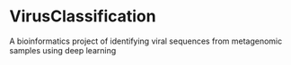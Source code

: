 # VirusClassification
A bioinformatics project of identifying viral sequences from metagenomic samples using deep learning 
